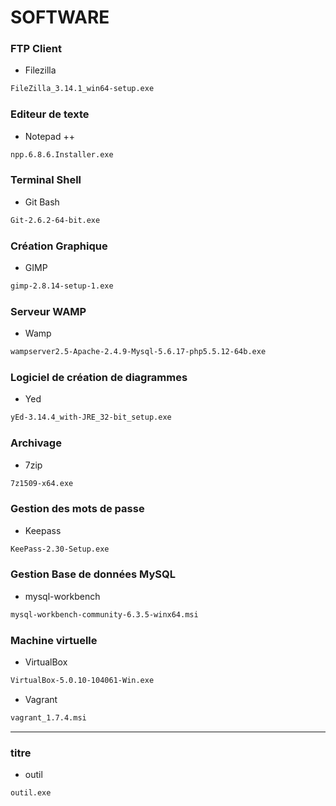 # SOFTWARE

### FTP Client
* Filezilla
```sh
FileZilla_3.14.1_win64-setup.exe
```

### Editeur de texte
* Notepad ++
```sh
npp.6.8.6.Installer.exe
```
### Terminal Shell
* Git Bash
```sh
Git-2.6.2-64-bit.exe
```

### Création Graphique
* GIMP
```sh
gimp-2.8.14-setup-1.exe
```

### Serveur WAMP
* Wamp
```sh
wampserver2.5-Apache-2.4.9-Mysql-5.6.17-php5.5.12-64b.exe
```

### Logiciel de création de diagrammes
* Yed
```sh
yEd-3.14.4_with-JRE_32-bit_setup.exe
```

### Archivage
* 7zip
```sh
7z1509-x64.exe
```

### Gestion des mots de passe
* Keepass
```sh
KeePass-2.30-Setup.exe
```

### Gestion Base de données MySQL
* mysql-workbench
```sh
mysql-workbench-community-6.3.5-winx64.msi
```

### Machine virtuelle
* VirtualBox
```sh
VirtualBox-5.0.10-104061-Win.exe
```
* Vagrant
```sh
vagrant_1.7.4.msi
```


----

### titre
* outil
```sh
outil.exe
```
